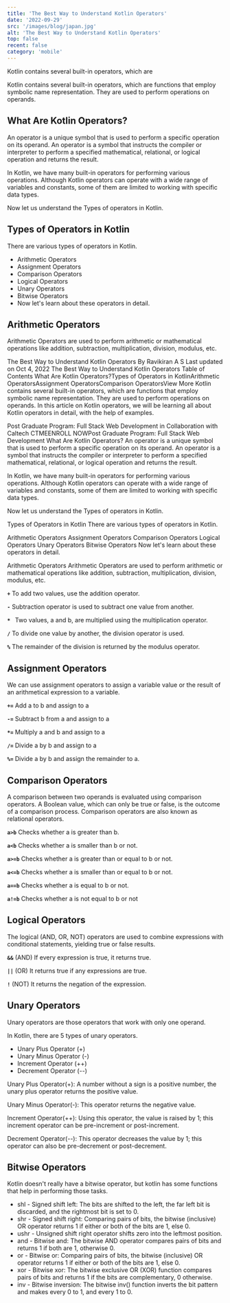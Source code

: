 ```yaml
---
title: 'The Best Way to Understand Kotlin Operators'
date: '2022-09-29'
src: '/images/blog/japan.jpg'
alt: 'The Best Way to Understand Kotlin Operators'
top: false
recent: false
category: 'mobile'
---
```

Kotlin contains several built-in operators, which are
<!-- end -->
Kotlin contains several built-in operators, which are functions that employ symbolic name representation. They are used to perform operations on operands.

## What Are Kotlin Operators?

An operator is a unique symbol that is used to perform a specific operation on its operand. An operator is a symbol that instructs the compiler or interpreter to perform a specified mathematical, relational, or logical operation and returns the result.

In Kotlin, we have many built-in operators for performing various operations. Although Kotlin operators can operate with a wide range of variables and constants, some of them are limited to working with specific data types.

Now let us understand the Types of operators in Kotlin.

## Types of Operators in Kotlin

There are various types of operators in Kotlin.

- Arithmetic Operators
- Assignment Operators
- Comparison Operators
- Logical Operators
- Unary Operators
- Bitwise Operators
- Now let's learn about these operators in detail.

## Arithmetic Operators

Arithmetic Operators are used to perform arithmetic or mathematical operations like addition, subtraction, multiplication, division, modulus, etc.

The Best Way to Understand Kotlin Operators
By Ravikiran A S
Last updated on Oct 4, 2022
The Best Way to Understand Kotlin Operators
Table of Contents
What Are Kotlin Operators?Types of Operators in KotlinArithmetic OperatorsAssignment OperatorsComparison OperatorsView More
Kotlin contains several built-in operators, which are functions that employ symbolic name representation. They are used to perform operations on operands. In this article on Kotlin operators, we will be learning all about Kotlin operators in detail, with the help of examples.

Post Graduate Program: Full Stack Web Development
in Collaboration with Caltech CTMEENROLL NOWPost Graduate Program: Full Stack Web Development
What Are Kotlin Operators?
An operator is a unique symbol that is used to perform a specific operation on its operand. An operator is a symbol that instructs the compiler or interpreter to perform a specified mathematical, relational, or logical operation and returns the result.

In Kotlin, we have many built-in operators for performing various operations. Although Kotlin operators can operate with a wide range of variables and constants, some of them are limited to working with specific data types.

Now let us understand the Types of operators in Kotlin.

Types of Operators in Kotlin
There are various types of operators in Kotlin.

Arithmetic Operators
Assignment Operators
Comparison Operators
Logical Operators
Unary Operators
Bitwise Operators
Now let's learn about these operators in detail.

Arithmetic Operators
Arithmetic Operators are used to perform arithmetic or mathematical operations like addition, subtraction, multiplication, division, modulus, etc.

**`+`**  To add two values, use the addition operator.

**`-`**   Subtraction operator is used to subtract one value from another.

**`* `**  Two values, a and b, are multiplied using the multiplication operator.

**`/`**   To divide one value by another, the division operator is used.

**`%`**  The remainder of the division is returned by the modulus operator.

## Assignment Operators

We can use assignment operators to assign a variable value or the result of an arithmetical expression to a variable.

**`+=`**  Add a to b and assign to a

**`-=`**   Subtract b from a and assign to a

**`*=`**   Multiply a and b and assign to a

**`/=`**   Divide a by b and assign to a

**`%=`** Divide a by b and assign the remainder to a.

## Comparison Operators

A comparison between two operands is evaluated using comparison operators. A Boolean value, which can only be true or false, is the outcome of a comparison process. Comparison operators are also known as relational operators.

**`a>b`**   Checks whether a is greater than b.

**`a<b`**   Checks whether a is smaller than b or not.

**`a>=b`** Checks whether a is greater than or equal to b or not.

**`a<=b`** Checks whether a is smaller than or equal to b or not.

**`a==b`** Checks whether a is equal to b or not.

**`a!=b`**  Checks whether a is not equal to b or not

## Logical Operators

The logical (AND, OR, NOT) operators are used to combine expressions with conditional statements, yielding true or false results.

**`&&`** (AND) If every expression is true, it returns true.

**`||`** (OR)      It returns true if any expressions are true.

**`!`** (NOT)     It returns the negation of the expression.

## Unary Operators

Unary operators are those operators that work with only one operand.

In Kotlin, there are 5 types of unary operators.

- Unary Plus Operator (+)
- Unary Minus Operator (-)
- Increment Operator (++)
- Decrement Operator (--)

Unary Plus Operator(+): A number without a sign is a positive number, the unary plus operator returns the positive value.

Unary Minus Operator(-): This operator returns the negative value.

Increment Operator(++): Using this operator, the value is raised by 1; this increment operator can be pre-increment or post-increment.

Decrement Operator(--): This operator decreases the value by 1; this operator can also be pre-decrement or post-decrement.

## Bitwise Operators

Kotlin doesn't really have a bitwise operator, but kotlin has some functions that help in performing those tasks.

- shl - Signed shift left: The bits are shifted to the left, the far left bit is discarded, and the rightmost bit is set to 0.
- shr - Signed shift right: Comparing pairs of bits, the bitwise (inclusive) OR operator returns 1 if either or both of the bits are 1, else 0.
- ushr - Unsigned shift right operator shifts zero into the leftmost position.
- and - Bitwise and: The bitwise AND operator compares pairs of bits and returns 1 if both are 1, otherwise 0.
- or - Bitwise or: Comparing pairs of bits, the bitwise (inclusive) OR operator returns 1 if either or both of the bits are 1, else 0.
- xor - Bitwise xor: The bitwise exclusive OR (XOR) function compares pairs of bits and returns 1 if the bits are complementary, 0 otherwise.
- inv - Bitwise inversion: The bitwise inv() function inverts the bit pattern and makes every 0 to 1, and every 1 to 0.